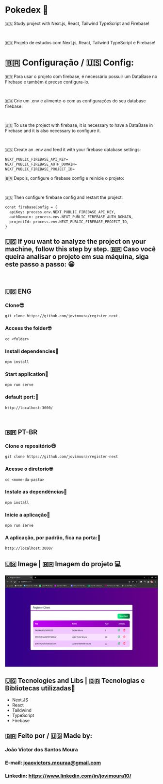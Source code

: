 # Pokedex 📱

<p>
  🇺🇸 Study project with Next.js, React, Tailwind TypeScript and Firebase!
</p>

<br/>

<p>
  🇧🇷 Projeto de estudos com Next.js, React, Tailwind TypeScript e Firebase!

</p>

# 🇧🇷 Configuração / 🇺🇸 Config:

<p>
   🇧🇷 Para usar o projeto com firebase, é necessário possuir um DataBase no Firebase e também é precso configura-lo.
</p>

<br/>

<p>
  🇧🇷 Crie um .env e alimente-o com as configurações do seu database firebase:
</p>

<br />

<p>
   🇺🇸 To use the project with firebase, it is necessary to have a DataBase in Firebase and it is also necessary to configure it.
</p>

<br/>

<p>
  🇺🇸 Create an .env and feed it with your firebase database settings:
</p>

```
NEXT_PUBLIC_FIREBASE_API_KEY=
NEXT_PUBLIC_FIREBASE_AUTH_DOMAIN=
NEXT_PUBLIC_FIREBASE_PROJECT_ID=
```
<p>
   🇧🇷 Depois, configure o firebase config e reinicie o projeto:
</p>

<br/>

<p>
   🇺🇸 Then configure firebase config and restart the project:
</p>

```
const firebaseConfig = {
  apiKey: process.env.NEXT_PUBLIC_FIREBASE_API_KEY,
  authDomain: process.env.NEXT_PUBLIC_FIREBASE_AUTH_DOMAIN,
  projectId: process.env.NEXT_PUBLIC_FIREBASE_PROJECT_ID,
}
```


## 🇺🇸 If you want to analyze the project on your machine, follow this step by step. 🇧🇷 Caso você queira analisar o projeto em sua máquina, siga este passo a passo: 😁

<br>

## 🇺🇸 ENG

### Clone😎

```
git clone https://github.com/jovimoura/register-next
```

### Access the folder🤓

```
cd <folder>
```
### Install dependencies🤠
```
npm install
```
### Start application🤩
```
npm run serve
```
### default port:🤗

```
http://localhost:3000/
```

<br>

## 🇧🇷 PT-BR

### Clone o repositório😎

```
git clone https://github.com/jovimoura/register-next
```

### Acesse o diretorio🤓

```
cd <nome-da-pasta>
```
### Instale as dependências🤠
```
npm install
```
### Inicie a aplicação🤩
```
npm run serve
```
### A aplicação, por padrão, fica na porta:🤗

```
http://localhost:3000/
```

## 🇺🇸 Image | 🇧🇷 Imagem do projeto  💻

<img style="width: 600px; height: 300px" src="./public/images/prints/print.png">


##  🇺🇸 Tecnologies and Libs | 🇧🇷 Tecnologias e Bibliotecas utilizadas🦉

<ul>
    <li>Next.JS</li>
    <li>React</li>
    <li>Taildwind</li>
    <li>TypeScript</li>
    <li>Firebase</li>
</ul>

##  🇧🇷 Feito por / 🇺🇸 Made by:

### João Victor dos Santos Moura
### E-mail: joaovictors.mouraa@gmail.com
### Linkedin: https://www.linkedin.com/in/jovimoura10/
